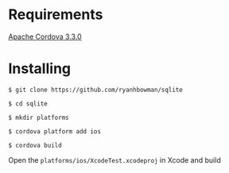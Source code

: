 # Requirements

[Apache Cordova 3.3.0](http://cordova.apache.org/)

# Installing
    
    $ git clone https://github.com/ryanhbowman/sqlite 

    $ cd sqlite

    $ mkdir platforms

    $ cordova platform add ios

    $ cordova build

Open the ` platforms/ios/XcodeTest.xcodeproj ` in Xcode and build